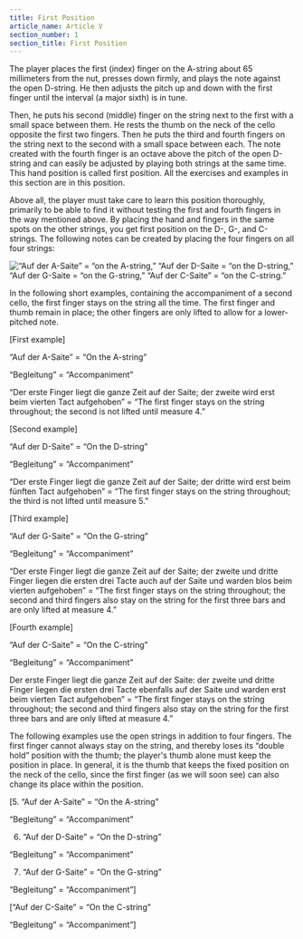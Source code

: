 ```yaml
---
title: First Position
article_name: Article V
section_number: 1
section_title: First Position
---
```


The player places the first (index) finger on the A-string about 65 millimeters from the nut, presses down firmly, and plays the note against the open D-string. He then adjusts the pitch up and down with the first finger until the interval (a major sixth) is in tune.

Then, he puts his second (middle) finger on the string next to the first with a small space between them. He rests the thumb on the neck of the cello opposite the first two fingers. Then he puts the third and fourth fingers on the string next to the second with a small space between each. The note created with the fourth finger is an octave above the pitch of the open D-string and can easily be adjusted by playing both strings at the same time. This hand position is called first position. All the exercises and examples in this section are in this position.

Above all, the player must take care to learn this position thoroughly, primarily to be able to find it without testing the first and fourth fingers in the way mentioned above. By placing the hand and fingers in the same spots on the other strings, you get first position on the D-, G-, and C-strings. The following notes can be created by placing the four fingers on all four strings: 

![“Auf der A-Saite” = “on the A-string,” “Auf der D-Saite = “on the D-string,” “Auf der G-Saite = “on the G-string,” “Auf der C-Saite” = “on the C-string.”]()

In the following short examples, containing the accompaniment of a second cello, the first finger stays on the string all the time. The first finger and thumb remain in place; the other fingers are only lifted to allow for a lower-pitched note. 

[First example]  

“Auf der A-Saite” = “On the A-string” 

“Begleitung” = “Accompaniment” 

“Der erste Finger liegt die ganze Zeit auf der Saite; der zweite wird erst beim vierten Tact aufgehoben” = “The first finger stays on the string throughout; the second is not lifted until measure 4.” 

[Second example]  

“Auf der D-Saite” = “On the D-string” 

“Begleitung” = “Accompaniment” 

“Der erste Finger liegt die ganze Zeit auf der Saite; der dritte wird erst beim fünften Tact aufgehoben” = “The first finger stays on the string throughout; the third is not lifted until measure 5.” 

[Third example]  

“Auf der G-Saite” = “On the G-string” 

“Begleitung” = “Accompaniment” 

“Der erste Finger liegt die ganze Zeit auf der Saite; der zweite und dritte Finger liegen die ersten drei Tacte auch auf der Saite und warden blos beim vierten aufgehoben” = “The first finger stays on the string throughout; the second and third fingers also stay on the string for the first three bars and are only lifted at measure 4.” 

[Fourth example]  

“Auf der C-Saite” = “On the C-string” 

“Begleitung” = “Accompaniment” 

Der erste Finger liegt die ganze Zeit auf der Saite: der zweite und dritte Finger liegen die ersten drei Tacte ebenfalls auf der Saite und warden erst beim vierten Tact aufgehoben” = “The first finger stays on the string throughout; the second and third fingers also stay on the string for the first three bars and are only lifted at measure 4.”

The following examples use the open strings in addition to four fingers. The first finger cannot always stay on the string, and thereby loses its “double hold” position with the thumb; the player's thumb alone must keep the position in place. In general, it is the thumb that keeps the fixed position on the neck of the cello, since the first finger (as we will soon see) can also change its place within the position. 

[5. “Auf der A-Saite” = “On the A-string” 

“Begleitung” = “Accompaniment” 

6. “Auf der D-Saite” = “On the D-string” 

“Begleitung” = “Accompaniment” 

7. “Auf der G-Saite” = “On the G-string” 

“Begleitung” = “Accompaniment”] 

[“Auf der C-Saite” = “On the C-string” 

“Begleitung” = “Accompaniment”] 
